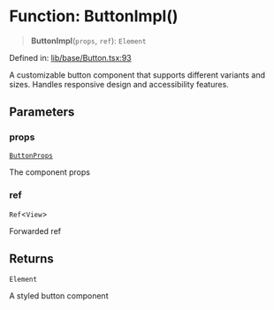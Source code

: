 # Function: ButtonImpl()

> **ButtonImpl**(`props`, `ref`): `Element`

Defined in: [lib/base/Button.tsx:93](https://github.com/aldesgroup/goaldn/blob/850e22fffd19501920628173674ada43cba9a29a/lib/base/Button.tsx#L93)

A customizable button component that supports different variants and sizes.
Handles responsive design and accessibility features.

## Parameters

### props

[`ButtonProps`](../type-aliases/ButtonProps.md)

The component props

### ref

`Ref`\<`View`\>

Forwarded ref

## Returns

`Element`

A styled button component
